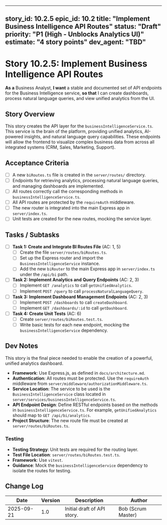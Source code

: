 
---
story_id: 10.2.5
epic_id: 10.2
title: "Implement Business Intelligence API Routes"
status: "Draft"
priority: "P1 (High - Unblocks Analytics UI)"
estimate: "4 story points"
dev_agent: "TBD"
---

# Story 10.2.5: Implement Business Intelligence API Routes

**As a** Business Analyst,
**I want** a stable and documented set of API endpoints for the Business Intelligence service,
**so that** I can create dashboards, process natural language queries, and view unified analytics from the UI.

## Story Overview

This story creates the API layer for the `businessIntelligenceService.ts`. This service is the brain of the platform, providing unified analytics, AI-powered insights, and natural language query capabilities. These endpoints will allow the frontend to visualize complex business data from across all integrated systems (CRM, Sales, Marketing, Support).

## Acceptance Criteria

- [ ] A new `biRoutes.ts` file is created in the `server/routes/` directory.
- [ ] Endpoints for retrieving analytics, processing natural language queries, and managing dashboards are implemented.
- [ ] All routes correctly call the corresponding methods in `businessIntelligenceService.ts`.
- [ ] All API routes are protected by the `requireAuth` middleware.
- [ ] The new router is integrated into the main Express app in `server/index.ts`.
- [ ] Unit tests are created for the new routes, mocking the service layer.

## Tasks / Subtasks

- [ ] **Task 1: Create and Integrate BI Routes File** (AC: 1, 5)
    - [ ] Create the file `server/routes/biRoutes.ts`.
    - [ ] Set up the Express router and import the `BusinessIntelligenceService` instance.
    - [ ] Add the new `biRouter` to the main Express app in `server/index.ts` under the `/api/bi` path.

- [ ] **Task 2: Implement Analytics and Query Endpoints** (AC: 2, 3)
    - [ ] Implement `GET /analytics` to call `getUnifiedAnalytics`.
    - [ ] Implement `POST /query` to call `processNaturalLanguageQuery`.

- [ ] **Task 3: Implement Dashboard Management Endpoints** (AC: 2, 3)
    - [ ] Implement `POST /dashboards` to call `createDashboard`.
    - [ ] Implement `GET /dashboards/:id` to call `getDashboard`.

- [ ] **Task 4: Create Unit Tests** (AC: 6)
    - [ ] Create `server/routes/biRoutes.test.ts`.
    - [ ] Write basic tests for each new endpoint, mocking the `businessIntelligenceService` dependency.

## Dev Notes

This story is the final piece needed to enable the creation of a powerful, unified analytics dashboard.

-   **Framework**: Use Express.js, as defined in `docs/architecture.md`.
-   **Authentication**: All routes must be protected. Use the `requireAuth` middleware from `server/middleware/authorizationMiddleware.ts`.
-   **Service Location**: The service to be used is the `BusinessIntelligenceService` class located in `server/services/businessIntelligenceService.ts`.
-   **API Endpoint Design**: Define RESTful endpoints based on the methods in `businessIntelligenceService.ts`. For example, `getUnifiedAnalytics` should map to `GET /api/bi/analytics`.
-   **Project Structure**: The new route file must be created at `server/routes/biRoutes.ts`.

### Testing
-   **Testing Strategy**: Unit tests are required for the routing layer.
-   **Test File Location**: `server/routes/biRoutes.test.ts`.
-   **Framework**: Use `vitest`.
-   **Guidance**: Mock the `businessIntelligenceService` dependency to isolate the routes for testing.

## Change Log

| Date       | Version | Description                 | Author       |
|------------|---------|-----------------------------|--------------|
| 2025-09-21 | 1.0     | Initial draft of API story. | Bob (Scrum Master) |

